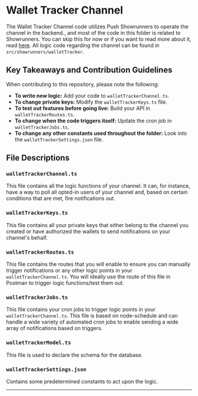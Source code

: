 # Wallet Tracker Channel

The Wallet Tracker Channel code utilizes Push Showrunners to operate the channel in the backend., and most of the code in this folder is related to Showrunners. You can skip this for now or if you want to read more about it, read [here](https://push.org/docs/notifications/showrunners-scaffold/get-started/). All logic code regarding the channel can be found in `src/showrunners/walletTracker`.

## Key Takeaways and Contribution Guidelines

When contributing to this repository, please note the following:

- **To write new logic:** Add your code to `walletTrackerChannel.ts`.
- **To change private keys:** Modify the `walletTrackerKeys.ts` file.
- **To test out features before going live:** Build your API in `walletTrackerRoutes.ts`.
- **To change when the code triggers itself:** Update the cron job in `walletTrackerJobs.ts`.
- **To change any other constants used throughout the folder:** Look into the `walletTrackerSettings.json` file.

## File Descriptions

### `walletTrackerChannel.ts`
This file contains all the logic functions of your channel. It can, for instance, have a way to poll all opted-in users of your channel and, based on certain conditions that are met, fire notifications out.

### `walletTrackerKeys.ts`
This file contains all your private keys that either belong to the channel you created or have authorized the wallets to send notifications on your channel's behalf.

### `walletTrackerRoutes.ts`
This file contains the routes that you will enable to ensure you can manually trigger notifications or any other logic points in your `walletTrackerChannel.ts`. You will ideally use the route of this file in Postman to trigger logic functions/test them out.

### `walletTrackerJobs.ts`
This file contains your cron jobs to trigger logic points in your `walletTrackerChannel.ts`. This file is based on node-schedule and can handle a wide variety of automated cron jobs to enable sending a wide array of notifications based on triggers.

### `walletTrackerModel.ts`
This file is used to declare the schema for the database.

### `walletTrackerSettings.json`
Contains some predetermined constants to act upon the logic.

---
